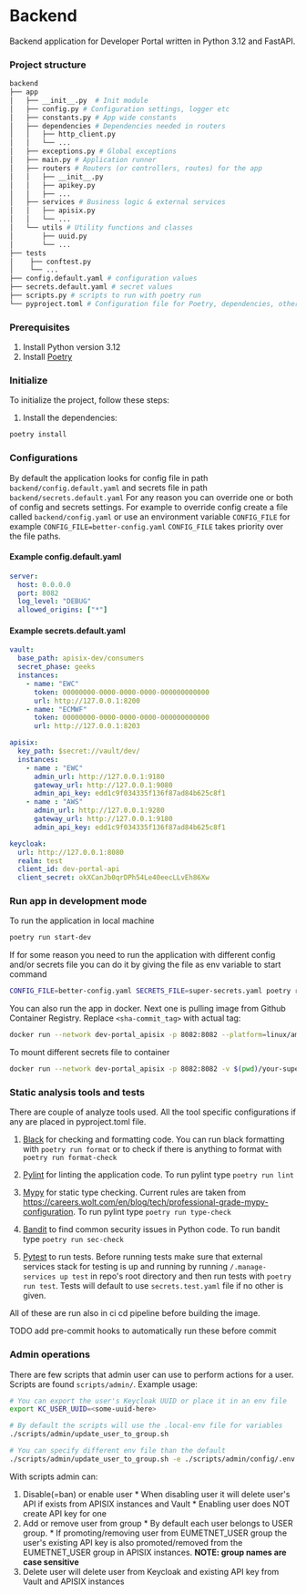 # Backend
Backend application for Developer Portal written in Python 3.12 and FastAPI.

### Project structure
```bash
backend
├── app
│   ├── __init__.py  # Init module
│   ├── config.py # Configuration settings, logger etc
│   ├── constants.py # App wide constants
│   ├── dependencies # Dependencies needed in routers
│   │   ├── http_client.py
│   │   └── ...
│   ├── exceptions.py # Global exceptions
│   ├── main.py # Application runner
│   ├── routers # Routers (or controllers, routes) for the app
│   │   ├── __init__.py
│   │   ├── apikey.py
│   │   ├── ...
│   ├── services # Business logic & external services
│   │   ├── apisix.py
│   │   └── ...
│   └── utils # Utility functions and classes
│       ├── uuid.py
│       └── ...
├── tests
│    ├── conftest.py
│    └── ...
├── config.default.yaml # configuration values
├── secrets.default.yaml # secret values
├── scripts.py # scripts to run with poetry run
└── pyproject.toml # Configuration file for Poetry, dependencies, other metadata
```
### Prerequisites

1. Install Python version 3.12
2. Install [Poetry](https://python-poetry.org) 


### Initialize

To initialize the project, follow these steps:

1. Install the dependencies:
```bash
poetry install
```


### Configurations
By default the application looks for config file in path `backend/config.default.yaml` and secrets file in path `backend/secrets.default.yaml` 
For any reason you can override one or both of config and secrets settings. For example to override config create a file called `backend/config.yaml` or use an environment variable `CONFIG_FILE` for example `CONFIG_FILE=better-config.yaml`
`CONFIG_FILE` takes priority over the file paths.

#### Example config.default.yaml
```yaml
server:
  host: 0.0.0.0
  port: 8082
  log_level: "DEBUG"
  allowed_origins: ["*"]
```

#### Example secrets.default.yaml
```yaml
vault:
  base_path: apisix-dev/consumers
  secret_phase: geeks
  instances:
    - name: "EWC"
      token: 00000000-0000-0000-0000-000000000000
      url: http://127.0.0.1:8200
    - name: "ECMWF"
      token: 00000000-0000-0000-0000-000000000000
      url: http://127.0.0.1:8203

apisix:
  key_path: $secret://vault/dev/
  instances:
    - name : "EWC"
      admin_url: http://127.0.0.1:9180
      gateway_url: http://127.0.0.1:9080
      admin_api_key: edd1c9f034335f136f87ad84b625c8f1
    - name : "AWS"
      admin_url: http://127.0.0.1:9280
      gateway_url: http://127.0.0.1:9180
      admin_api_key: edd1c9f034335f136f87ad84b625c8f1

keycloak:
  url: http://127.0.0.1:8080
  realm: test
  client_id: dev-portal-api
  client_secret: okXCanJb0qrDPh54Le40eecLLvEh86Xw
```

### Run app in development mode
To run the application in local machine
```bash
poetry run start-dev
```

If for some reason you need to run the application with different config and/or secrets file you can do it by giving the file as env variable to start command
```bash
CONFIG_FILE=better-config.yaml SECRETS_FILE=super-secrets.yaml poetry run start-dev
```

You can also run the app in docker. Next one is pulling image from Github Container Registry. Replace `<sha-commit_tag>` with actual tag:
```bash
docker run --network dev-portal_apisix -p 8082:8082 --platform=linux/amd64 ghcr.io/eurodeo/dev-portal/backend:<sha-commit_tag>
```
To mount different secrets file to container
```bash
docker run --network dev-portal_apisix -p 8082:8082 -v $(pwd)/your-super-secrets.yaml:/code/secrets.yaml --platform=linux/amd64 ghcr.io/eurodeo/dev-portal/backend:<sha-commit_tag>
```

### Static analysis tools and tests

There are couple of analyze tools used. All the tool specific configurations if any are placed in pyproject.toml file.

1. [Black](https://pypi.org/project/black/) for checking and formatting code. You can run black formatting with `poetry run format` or to check if there is anything to format with `poetry run format-check`

2. [Pylint](https://pylint.readthedocs.io/en/latest/) for linting the application code. To run pylint type `poetry run lint`

3. [Mypy](https://www.mypy-lang.org/) for static type checking. Current rules are taken from https://careers.wolt.com/en/blog/tech/professional-grade-mypy-configuration. To run pylint type `poetry run type-check`

4. [Bandit](https://bandit.readthedocs.io/en/latest/) to find common security issues in Python code. To run bandit type `poetry run sec-check`

5. [Pytest](https://docs.pytest.org/en/8.0.x/index.html) to run tests. Before running tests make sure that external services stack for testing is up and running by running `/.manage-services up test` in repo's root directory and then run tests with `poetry run test`. Tests will default to use `secrets.test.yaml` file if no other is given.

All of these are run also in ci cd pipeline before building the image.

TODO add pre-commit hooks to automatically run these before commit

### Admin operations

There are few scripts that admin user can use to perform actions for a user. Scripts are found `scripts/admin/`. Example usage:
```sh
# You can export the user's Keycloak UUID or place it in an env file
export KC_USER_UUID=<some-uuid-here>

# By default the scripts will use the .local-env file for variables
./scripts/admin/update_user_to_group.sh

# You can specify different env file than the default
./scripts/admin/update_user_to_group.sh -e ./scripts/admin/config/.env
```

With scripts admin can:
  1. Disable(=ban) or enable user
    * When disabling user it will delete user's API if exists from APISIX instances and Vault
    * Enabling user does NOT create API key for one
  2. Add or remove user from group
    * By default each user belongs to USER group.
    * If promoting/removing user from EUMETNET_USER group the user's existing API key is also promoted/removed from the EUMETNET_USER group in APISIX instances. **NOTE: group names are case sensitive**
  3. Delete user will delete user from Keycloak and existing API key from Vault and APISIX instances
